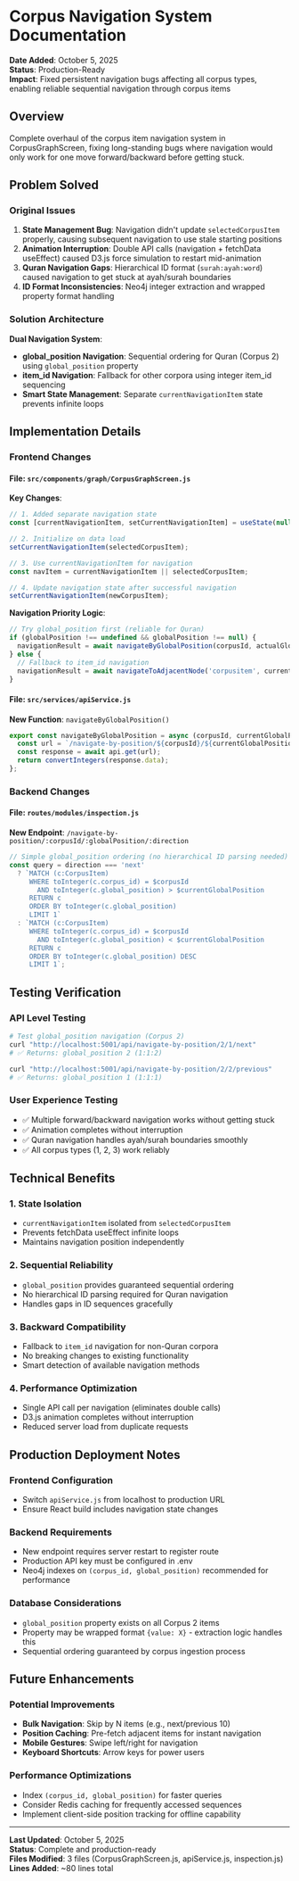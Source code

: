 # Corpus Navigation System Documentation

**Date Added**: October 5, 2025  
**Status**: Production-Ready  
**Impact**: Fixed persistent navigation bugs affecting all corpus types, enabling reliable sequential navigation through corpus items

## Overview

Complete overhaul of the corpus item navigation system in CorpusGraphScreen, fixing long-standing bugs where navigation would only work for one move forward/backward before getting stuck.

## Problem Solved

### Original Issues
1. **State Management Bug**: Navigation didn't update `selectedCorpusItem` properly, causing subsequent navigation to use stale starting positions
2. **Animation Interruption**: Double API calls (navigation + fetchData useEffect) caused D3.js force simulation to restart mid-animation
3. **Quran Navigation Gaps**: Hierarchical ID format (`surah:ayah:word`) caused navigation to get stuck at ayah/surah boundaries
4. **ID Format Inconsistencies**: Neo4j integer extraction and wrapped property format handling

### Solution Architecture

**Dual Navigation System**:
- **global_position Navigation**: Sequential ordering for Quran (Corpus 2) using `global_position` property
- **item_id Navigation**: Fallback for other corpora using integer item_id sequencing
- **Smart State Management**: Separate `currentNavigationItem` state prevents infinite loops

## Implementation Details

### Frontend Changes

#### **File**: `src/components/graph/CorpusGraphScreen.js`

**Key Changes**:
```javascript
// 1. Added separate navigation state
const [currentNavigationItem, setCurrentNavigationItem] = useState(null);

// 2. Initialize on data load
setCurrentNavigationItem(selectedCorpusItem);

// 3. Use currentNavigationItem for navigation
const navItem = currentNavigationItem || selectedCorpusItem;

// 4. Update navigation state after successful navigation
setCurrentNavigationItem(newCorpusItem);
```

**Navigation Priority Logic**:
```javascript
// Try global_position first (reliable for Quran)
if (globalPosition !== undefined && globalPosition !== null) {
  navigationResult = await navigateByGlobalPosition(corpusId, actualGlobalPosition, direction);
} else {
  // Fallback to item_id navigation
  navigationResult = await navigateToAdjacentNode('corpusitem', currentItemId, direction, corpusId);
}
```

#### **File**: `src/services/apiService.js`

**New Function**: `navigateByGlobalPosition()`
```javascript
export const navigateByGlobalPosition = async (corpusId, currentGlobalPosition, direction) => {
  const url = `/navigate-by-position/${corpusId}/${currentGlobalPosition}/${direction}`;
  const response = await api.get(url);
  return convertIntegers(response.data);
};
```

### Backend Changes

#### **File**: `routes/modules/inspection.js`

**New Endpoint**: `/navigate-by-position/:corpusId/:globalPosition/:direction`

```javascript
// Simple global_position ordering (no hierarchical ID parsing needed)
const query = direction === 'next' 
  ? `MATCH (c:CorpusItem) 
     WHERE toInteger(c.corpus_id) = $corpusId 
       AND toInteger(c.global_position) > $currentGlobalPosition
     RETURN c
     ORDER BY toInteger(c.global_position)
     LIMIT 1`
  : `MATCH (c:CorpusItem) 
     WHERE toInteger(c.corpus_id) = $corpusId 
       AND toInteger(c.global_position) < $currentGlobalPosition
     RETURN c
     ORDER BY toInteger(c.global_position) DESC
     LIMIT 1`;
```

## Testing Verification

### API Level Testing
```bash
# Test global_position navigation (Corpus 2)
curl "http://localhost:5001/api/navigate-by-position/2/1/next"
# ✅ Returns: global_position 2 (1:1:2)

curl "http://localhost:5001/api/navigate-by-position/2/2/previous" 
# ✅ Returns: global_position 1 (1:1:1)
```

### User Experience Testing
- ✅ Multiple forward/backward navigation works without getting stuck
- ✅ Animation completes without interruption
- ✅ Quran navigation handles ayah/surah boundaries smoothly
- ✅ All corpus types (1, 2, 3) work reliably

## Technical Benefits

### 1. **State Isolation**
- `currentNavigationItem` isolated from `selectedCorpusItem`
- Prevents fetchData useEffect infinite loops
- Maintains navigation position independently

### 2. **Sequential Reliability**
- `global_position` provides guaranteed sequential ordering
- No hierarchical ID parsing required for Quran navigation
- Handles gaps in ID sequences gracefully

### 3. **Backward Compatibility**
- Fallback to `item_id` navigation for non-Quran corpora
- No breaking changes to existing functionality
- Smart detection of available navigation methods

### 4. **Performance Optimization**
- Single API call per navigation (eliminates double calls)
- D3.js animation completes without interruption
- Reduced server load from duplicate requests

## Production Deployment Notes

### Frontend Configuration
- Switch `apiService.js` from localhost to production URL
- Ensure React build includes navigation state changes

### Backend Requirements
- New endpoint requires server restart to register route
- Production API key must be configured in .env
- Neo4j indexes on `(corpus_id, global_position)` recommended for performance

### Database Considerations
- `global_position` property exists on all Corpus 2 items
- Property may be wrapped format `{value: X}` - extraction logic handles this
- Sequential ordering guaranteed by corpus ingestion process

## Future Enhancements

### Potential Improvements
- **Bulk Navigation**: Skip by N items (e.g., next/previous 10)
- **Position Caching**: Pre-fetch adjacent items for instant navigation
- **Mobile Gestures**: Swipe left/right for navigation
- **Keyboard Shortcuts**: Arrow keys for power users

### Performance Optimizations
- Index `(corpus_id, global_position)` for faster queries
- Consider Redis caching for frequently accessed sequences
- Implement client-side position tracking for offline capability

---

**Last Updated**: October 5, 2025  
**Status**: Complete and production-ready  
**Files Modified**: 3 files (CorpusGraphScreen.js, apiService.js, inspection.js)  
**Lines Added**: ~80 lines total